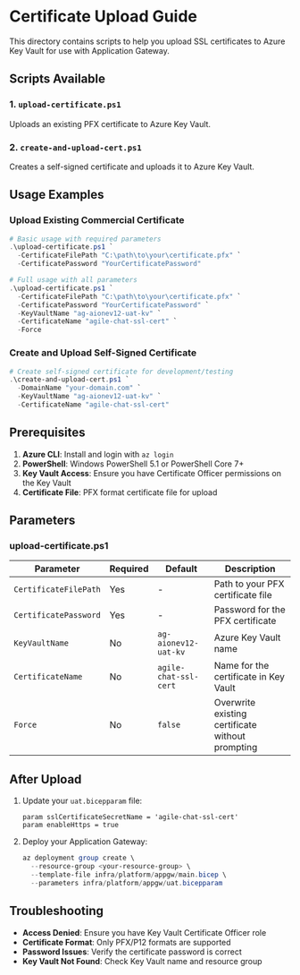 # Certificate Upload Guide

This directory contains scripts to help you upload SSL certificates to Azure Key Vault for use with Application Gateway.

## Scripts Available

### 1. `upload-certificate.ps1`
Uploads an existing PFX certificate to Azure Key Vault.

### 2. `create-and-upload-cert.ps1`
Creates a self-signed certificate and uploads it to Azure Key Vault.

## Usage Examples

### Upload Existing Commercial Certificate

```powershell
# Basic usage with required parameters
.\upload-certificate.ps1 `
  -CertificateFilePath "C:\path\to\your\certificate.pfx" `
  -CertificatePassword "YourCertificatePassword"

# Full usage with all parameters
.\upload-certificate.ps1 `
  -CertificateFilePath "C:\path\to\your\certificate.pfx" `
  -CertificatePassword "YourCertificatePassword" `
  -KeyVaultName "ag-aionev12-uat-kv" `
  -CertificateName "agile-chat-ssl-cert" `
  -Force
```

### Create and Upload Self-Signed Certificate

```powershell
# Create self-signed certificate for development/testing
.\create-and-upload-cert.ps1 `
  -DomainName "your-domain.com" `
  -KeyVaultName "ag-aionev12-uat-kv" `
  -CertificateName "agile-chat-ssl-cert"
```

## Prerequisites

1. **Azure CLI**: Install and login with `az login`
2. **PowerShell**: Windows PowerShell 5.1 or PowerShell Core 7+
3. **Key Vault Access**: Ensure you have Certificate Officer permissions on the Key Vault
4. **Certificate File**: PFX format certificate file for upload

## Parameters

### upload-certificate.ps1

| Parameter | Required | Default | Description |
|-----------|----------|---------|-------------|
| `CertificateFilePath` | Yes | - | Path to your PFX certificate file |
| `CertificatePassword` | Yes | - | Password for the PFX certificate |
| `KeyVaultName` | No | `ag-aionev12-uat-kv` | Azure Key Vault name |
| `CertificateName` | No | `agile-chat-ssl-cert` | Name for the certificate in Key Vault |
| `Force` | No | `false` | Overwrite existing certificate without prompting |

## After Upload

1. Update your `uat.bicepparam` file:
   ```bicep
   param sslCertificateSecretName = 'agile-chat-ssl-cert'
   param enableHttps = true
   ```

2. Deploy your Application Gateway:
   ```powershell
   az deployment group create \
     --resource-group <your-resource-group> \
     --template-file infra/platform/appgw/main.bicep \
     --parameters infra/platform/appgw/uat.bicepparam
   ```

## Troubleshooting

- **Access Denied**: Ensure you have Key Vault Certificate Officer role
- **Certificate Format**: Only PFX/P12 formats are supported
- **Password Issues**: Verify the certificate password is correct
- **Key Vault Not Found**: Check Key Vault name and resource group
